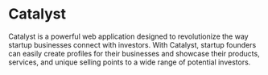 # Catalyst
Catalyst is a powerful web application designed to revolutionize the way startup businesses connect with investors. With Catalyst, startup founders can easily create profiles for their businesses and showcase their products, services, and unique selling points to a wide range of potential investors.

